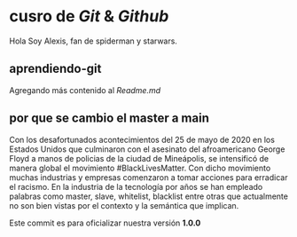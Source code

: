# cusro de _Git_ & _Github_

Hola Soy Alexis, fan de spiderman y starwars.

## aprendiendo-git

Agregando más contenido al _Readme.md_

## por que se cambio el master a main

Con los desafortunados acontecimientos del 25 de mayo de 2020 en los Estados Unidos que culminaron con el asesinato del afroamericano George Floyd a manos de policias de la ciudad de Mineápolis, se intensificó de manera global el movimiento #BlackLivesMatter.
Con dicho movimiento muchas industrias y empresas comenzaron a tomar acciones para erradicar el racismo.
En la industria de la tecnología por años se han empleado palabras como master, slave, whitelist, blacklist entre otras que actualmente no son bien vistas por el contexto y la semántica que implican.

Este commit es para oficializar nuestra versión **1.0.0**
